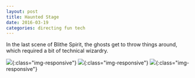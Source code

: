 ```yaml
---
layout: post
title: Haunted Stage
date: 2016-03-19
categories: directing fun tech
---
```


In the last scene of Blithe Spirit, the ghosts get to throw things around, which
required a bit of technical wizardry.

![](https://image.ibb.co/mmyFu6/IMG_6011.jpg){:class="img-responsive"}
![](https://image.ibb.co/hh8gZ6/IMG_6026.jpg){:class="img-responsive"}
![](https://image.ibb.co/jd5W1m/IMG_6008.jpg){:class="img-responsive"}
